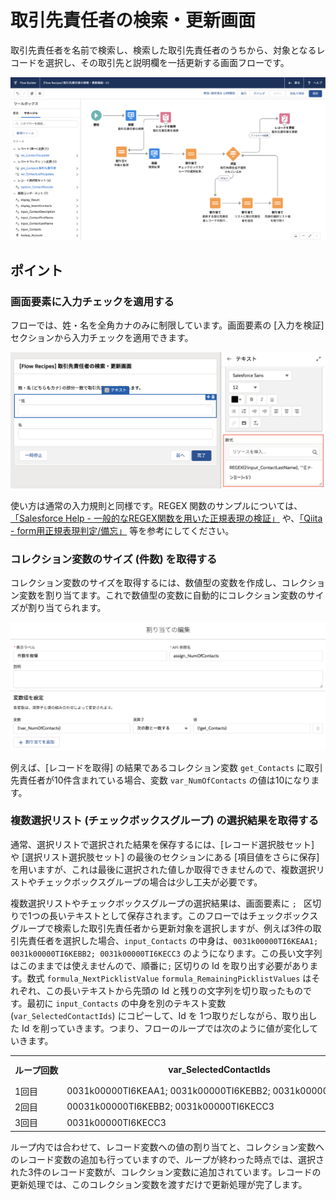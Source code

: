 # 取引先責任者の検索・更新画面
取引先責任者を名前で検索し、検索した取引先責任者のうちから、対象となるレコードを選択し、その取引先と説明欄を一括更新する画面フローです。

![](screenshot.png)

## ポイント
### 画面要素に入力チェックを適用する
フローでは、姓・名を全角カナのみに制限しています。画面要素の [入力を検証] セクションから入力チェックを適用できます。

![](regex.png)

使い方は通常の入力規則と同様です。REGEX 関数のサンプルについては、[「Salesforce Help - 一般的なREGEX関数を用いた正規表現の検証」](https://help.salesforce.com/articleView?id=000334073&language=ja&type=1&mode=1) や、[「Qiita - form用正規表現判定/備忘」](https://qiita.com/fubarworld2/items/9da655df4d6d69750c06) 等を参考にしてください。

### コレクション変数のサイズ (件数) を取得する
コレクション変数のサイズを取得するには、数値型の変数を作成し、コレクション変数を割り当てます。これで数値型の変数に自動的にコレクション変数のサイズが割り当てられます。

![](count.png)

例えば、[レコードを取得] の結果であるコレクション変数 `get_Contacts` に取引先責任者が10件含まれている場合、変数 `var_NumOfContacts` の値は10になります。

### 複数選択リスト (チェックボックスグループ) の選択結果を取得する
通常、選択リストで選択された結果を保存するには、[レコード選択肢セット] や [選択リスト選択肢セット] の最後のセクションにある [項目値をさらに保存] を用いますが、これは最後に選択された値しか取得できませんので、複数選択リストやチェックボックスグループの場合は少し工夫が必要です。

複数選択リストやチェックボックスグループの選択結果は、画面要素に `; ` 区切りで1つの長いテキストとして保存されます。このフローではチェックボックスグループで検索した取引先責任者から更新対象を選択しますが、例えば3件の取引先責任者を選択した場合、`input_Contacts` の中身は、`0031k00000TI6KEAA1; 0031k00000TI6KEBB2; 0031k00000TI6KECC3` のようになります。この長い文字列はこのままでは使えませんので、順番に`;` 区切りの Id を取り出す必要があります。数式 `formula_NextPicklistValue` `formula_RemainingPicklistValues` はそれぞれ、この長いテキストから先頭の Id と残りの文字列を切り取ったものです。最初に `input_Contacts` の中身を別のテキスト変数 (`var_SelectedContactIds`) にコピーして、Id を 1つ取りだしながら、取り出した Id を削っていきます。つまり、フローのループでは次のように値が変化していきます。

<table>
    <tr>
        <th nowrap>ループ回数</th>
        <th>var_SelectedContactIds</th>
        <th>formula_NextPicklistValue<br>(先頭の値)</th>
        <th>formula_RemainingPicklistValues<br>(残った値)</th>
    </tr>
    <tr>
        <td>1回目</td>
        <td nowrap>0031k00000TI6KEAA1; 0031k00000TI6KEBB2; 0031k00000TI6KECC3</td>
        <td>0031k00000TI6KEAA1</td>
        <td nowrap>0031k00000TI6KEBB2; 0031k00000TI6KECC3</td>
    </tr>
    <tr>
        <td>2回目</td>
        <td nowrap>00031k00000TI6KEBB2; 0031k00000TI6KECC3</td>
        <td nowrap>00031k00000TI6KEBB2</td>
        <td nowrap>0031k00000TI6KECC3</td>
    </tr>
    <tr>
        <td>3回目</td>
        <td>0031k00000TI6KECC3</td>
        <td>0031k00000TI6KECC3</td>
        <td></td>
    </tr>
</table>

ループ内では合わせて、レコード変数への値の割り当てと、コレクション変数へのレコード変数の追加も行っていますので、ループが終わった時点では、選択された3件のレコード変数が、コレクション変数に追加されています。レコードの更新処理では、このコレクション変数を渡すだけで更新処理が完了します。
